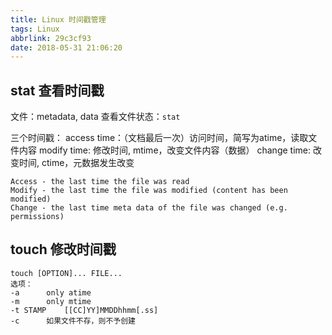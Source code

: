 ```yaml
---
title: Linux 时间戳管理
tags: Linux
abbrlink: 29c3cf93
date: 2018-05-31 21:06:20
---
```


## stat 查看时间戳


文件：metadata, data
查看文件状态：`stat`

三个时间戳：
access time：（文档最后一次）访问时间，简写为atime，读取文件内容
modify time: 修改时间, mtime，改变文件内容（数据）
change time: 改变时间, ctime，元数据发生改变

```
Access - the last time the file was read
Modify - the last time the file was modified (content has been modified)
Change - the last time meta data of the file was changed (e.g. permissions)
```

## touch 修改时间戳
```   
touch [OPTION]... FILE...
选项：
-a      only atime
-m      only mtime
-t STAMP    [[CC]YY]MMDDhhmm[.ss]
-c      如果文件不存，则不予创建
```

<!--more-->